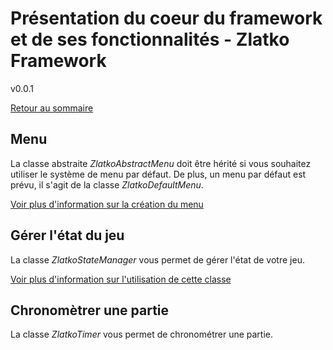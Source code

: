 
# Présentation du coeur du framework et de ses fonctionnalités - Zlatko Framework

v0.0.1

[Retour au sommaire](../README.MD)

## Menu

La classe abstraite *ZlatkoAbstractMenu* doit être hérité si vous souhaitez utiliser le système de menu par défaut. De plus, un menu par défaut est prévu, il s'agit de la classe *ZlatkoDefaultMenu*.

[Voir plus d'information sur la création du menu](100_menu.MD)

## Gérer l'état du jeu

La classe *ZlatkoStateManager* vous permet de gérer l'état de votre jeu.

[Voir plus d'information sur l'utilisation de cette classe](101_gestionnaire_etats.MD)

## Chronomètrer une partie

La classe *ZlatkoTimer* vous permet de chronométrer une partie.
